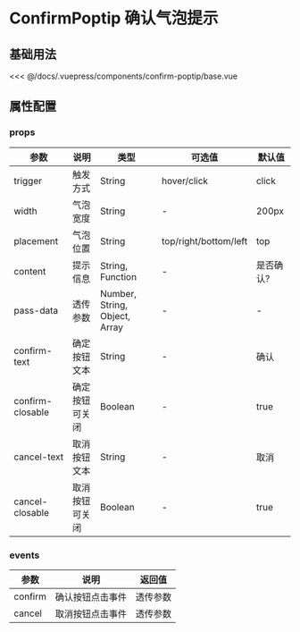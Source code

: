 # ConfirmPoptip 确认气泡提示

## 基础用法
<source-block>
  <confirm-poptip-base />
  <<< @/docs/.vuepress/components/confirm-poptip/base.vue
</source-block>

## 属性配置
### props
| 参数 | 说明    | 类型 | 可选值  | 默认值   |
|---------- |-------- |---------- |-------------  |-------- |
| trigger | 触发方式   | String  |   hover/click   |  click |
| width | 气泡宽度   | String  |   -   |  200px |
| placement | 气泡位置   | String  |   top/right/bottom/left   |  top |
| content | 提示信息   | String, Function  |   -   |  是否确认? |
| pass-data | 透传参数   | Number, String, Object, Array  |   -  |  - |
| confirm-text | 确定按钮文本  | String  |   -   |  确认 |
| confirm-closable | 确定按钮可关闭   | Boolean  |   -   |  true |
| cancel-text | 取消按钮文本   | String  |   -   |  取消 |
| cancel-closable | 取消按钮可关闭   | Boolean  |   -   |  true |

### events
| 参数 | 说明    | 返回值 |
|---------- |-------- |---------- |
| confirm | 确认按钮点击事件   | 透传参数  |
| cancel | 取消按钮点击事件   | 透传参数  |
